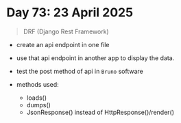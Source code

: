 # Day 73: 23 April 2025

> DRF (Django Rest Framework) 

- create an api endpoint in one file 

- use that api endpoint in another app to display the data.

- test the post method of api in `Bruno` software

- methods used:

    - loads()
    - dumps()
    - JsonResponse() instead of HttpResponse()/render()
 